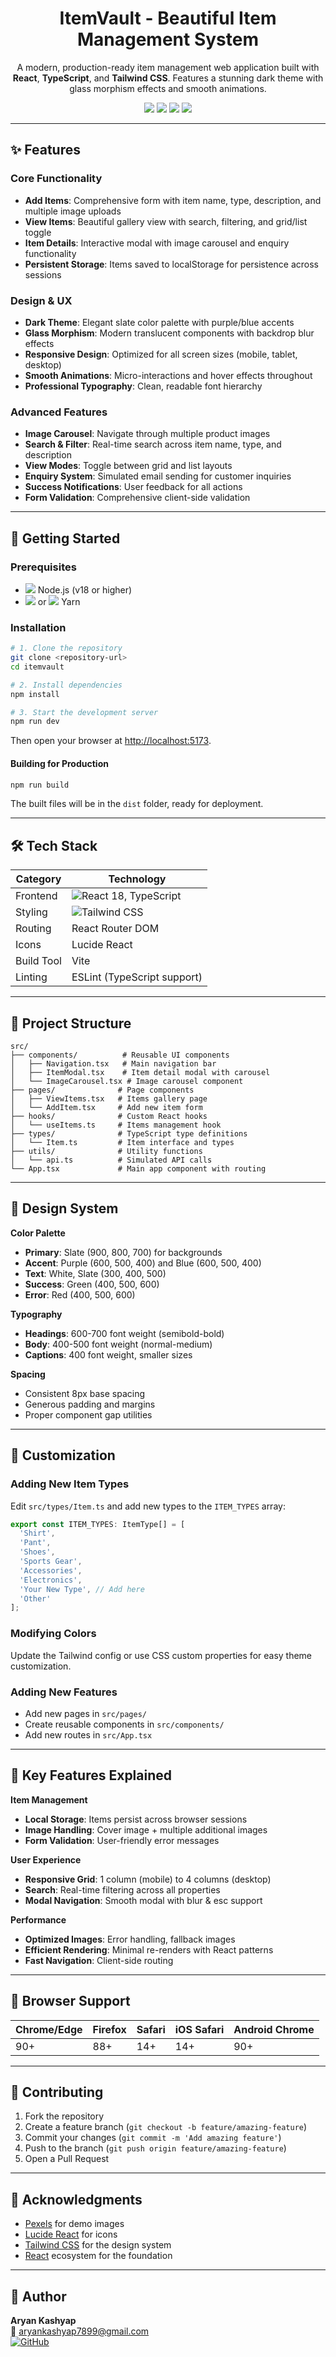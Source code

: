 <h1 align="center">ItemVault - Beautiful Item Management System</h1>
<p align="center">A modern, production-ready item management web application built with <strong>React</strong>, <strong>TypeScript</strong>, and <strong>Tailwind CSS</strong>. Features a stunning dark theme with glass morphism effects and smooth animations.</p>



<p align="center">
  <img src="https://img.shields.io/badge/React-18-blue?logo=react&logoColor=white" />
  <img src="https://img.shields.io/badge/TypeScript-4.x-blue?logo=typescript&logoColor=white" />
  <img src="https://img.shields.io/badge/TailwindCSS-3.x-38bdf8?logo=tailwindcss&logoColor=white" />
  <img src="https://img.shields.io/badge/Vite-4.x-646cff?logo=vite&logoColor=white" />
</p>

---

## ✨ Features

### Core Functionality

- <b>Add Items</b>: Comprehensive form with item name, type, description, and multiple image uploads
- <b>View Items</b>: Beautiful gallery view with search, filtering, and grid/list toggle
- <b>Item Details</b>: Interactive modal with image carousel and enquiry functionality
- <b>Persistent Storage</b>: Items saved to localStorage for persistence across sessions

### Design & UX

- <b>Dark Theme</b>: Elegant slate color palette with purple/blue accents
- <b>Glass Morphism</b>: Modern translucent components with backdrop blur effects
- <b>Responsive Design</b>: Optimized for all screen sizes (mobile, tablet, desktop)
- <b>Smooth Animations</b>: Micro-interactions and hover effects throughout
- <b>Professional Typography</b>: Clean, readable font hierarchy

### Advanced Features

- <b>Image Carousel</b>: Navigate through multiple product images
- <b>Search & Filter</b>: Real-time search across item name, type, and description
- <b>View Modes</b>: Toggle between grid and list layouts
- <b>Enquiry System</b>: Simulated email sending for customer inquiries
- <b>Success Notifications</b>: User feedback for all actions
- <b>Form Validation</b>: Comprehensive client-side validation

---

## 🚀 Getting Started

### Prerequisites

- <img src="https://img.shields.io/badge/Node.js-v18+-339933?logo=node.js&logoColor=white" /> Node.js (v18 or higher)
- <img src="https://img.shields.io/badge/npm-v9+-CB3837?logo=npm&logoColor=white" /> or <img src="https://img.shields.io/badge/yarn-1.x-2C8EBB?logo=yarn&logoColor=white" /> Yarn

### Installation

```bash
# 1. Clone the repository
git clone <repository-url>
cd itemvault

# 2. Install dependencies
npm install

# 3. Start the development server
npm run dev
```

Then open your browser at [http://localhost:5173](http://localhost:5173).

#### Building for Production

```bash
npm run build
```
The built files will be in the `dist` folder, ready for deployment.

---

## 🛠️ Tech Stack

| Category      | Technology                          |
|---------------|-------------------------------------|
| Frontend      | ![React](https://img.shields.io/badge/-React-61DAFB?logo=react&logoColor=white) 18, TypeScript |
| Styling       | ![Tailwind CSS](https://img.shields.io/badge/-Tailwind%20CSS-38bdf8?logo=tailwindcss&logoColor=white) |
| Routing       | React Router DOM                    |
| Icons         | Lucide React                        |
| Build Tool    | Vite                                |
| Linting       | ESLint (TypeScript support)         |

---

## 📁 Project Structure

```text
src/
├── components/          # Reusable UI components
│   ├── Navigation.tsx   # Main navigation bar
│   ├── ItemModal.tsx    # Item detail modal with carousel
│   └── ImageCarousel.tsx # Image carousel component
├── pages/              # Page components
│   ├── ViewItems.tsx   # Items gallery page
│   └── AddItem.tsx     # Add new item form
├── hooks/              # Custom React hooks
│   └── useItems.ts     # Items management hook
├── types/              # TypeScript type definitions
│   └── Item.ts         # Item interface and types
├── utils/              # Utility functions
│   └── api.ts          # Simulated API calls
└── App.tsx             # Main app component with routing
```

---

## 🎨 Design System

**Color Palette**  
- <b>Primary</b>: Slate (900, 800, 700) for backgrounds  
- <b>Accent</b>: Purple (600, 500, 400) and Blue (600, 500, 400)  
- <b>Text</b>: White, Slate (300, 400, 500)  
- <b>Success</b>: Green (400, 500, 600)  
- <b>Error</b>: Red (400, 500, 600)  

**Typography**  
- <b>Headings</b>: 600-700 font weight (semibold-bold)
- <b>Body</b>: 400-500 font weight (normal-medium)
- <b>Captions</b>: 400 font weight, smaller sizes

**Spacing**  
- Consistent 8px base spacing
- Generous padding and margins
- Proper component gap utilities

---

## 🔧 Customization

### Adding New Item Types

Edit `src/types/Item.ts` and add new types to the `ITEM_TYPES` array:

```typescript
export const ITEM_TYPES: ItemType[] = [
  'Shirt',
  'Pant', 
  'Shoes',
  'Sports Gear',
  'Accessories',
  'Electronics',
  'Your New Type', // Add here
  'Other'
];
```

### Modifying Colors

Update the Tailwind config or use CSS custom properties for easy theme customization.

### Adding New Features

- Add new pages in `src/pages/`
- Create reusable components in `src/components/`
- Add new routes in `src/App.tsx`

---

## 🌟 Key Features Explained

**Item Management**
- <b>Local Storage</b>: Items persist across browser sessions
- <b>Image Handling</b>: Cover image + multiple additional images
- <b>Form Validation</b>: User-friendly error messages

**User Experience**
- <b>Responsive Grid</b>: 1 column (mobile) to 4 columns (desktop)
- <b>Search</b>: Real-time filtering across all properties
- <b>Modal Navigation</b>: Smooth modal with blur & esc support

**Performance**
- <b>Optimized Images</b>: Error handling, fallback images
- <b>Efficient Rendering</b>: Minimal re-renders with React patterns
- <b>Fast Navigation</b>: Client-side routing

---

## 📱 Browser Support

| Chrome/Edge | Firefox | Safari | iOS Safari | Android Chrome |
|-------------|---------|--------|------------|---------------|
| 90+         | 88+     | 14+    | 14+        | 90+           |

---

## 🤝 Contributing

1. Fork the repository
2. Create a feature branch (`git checkout -b feature/amazing-feature`)
3. Commit your changes (`git commit -m 'Add amazing feature'`)
4. Push to the branch (`git push origin feature/amazing-feature`)
5. Open a Pull Request

---

## 🙏 Acknowledgments

- [Pexels](https://pexels.com) for demo images
- [Lucide React](https://lucide.dev) for icons
- [Tailwind CSS](https://tailwindcss.com) for the design system
- [React](https://react.dev) ecosystem for the foundation

---

## 👤 Author

**Aryan Kashyap**  
📧 aryankashyap7899@gmail.com  
[![GitHub](https://img.shields.io/badge/GitHub-@Void604-181717?logo=github)](https://github.com/Void604)
